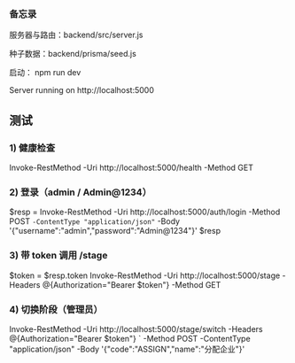 ### 备忘录

服务器与路由：backend/src/server.js


种子数据：backend/prisma/seed.js


启动：
npm run dev

Server running on http://localhost:5000


## 测试

### 1) 健康检查
Invoke-RestMethod -Uri http://localhost:5000/health -Method GET

### 2) 登录（admin / Admin@1234）
$resp = Invoke-RestMethod -Uri http://localhost:5000/auth/login -Method POST `
  -ContentType "application/json" `
  -Body '{"username":"admin","password":"Admin@1234"}'
$resp

### 3) 带 token 调用 /stage
$token = $resp.token
Invoke-RestMethod -Uri http://localhost:5000/stage -Headers @{Authorization="Bearer $token"} -Method GET

### 4) 切换阶段（管理员）
Invoke-RestMethod -Uri http://localhost:5000/stage/switch -Headers @{Authorization="Bearer $token"} `
  -Method POST -ContentType "application/json" -Body '{"code":"ASSIGN","name":"分配企业"}'

